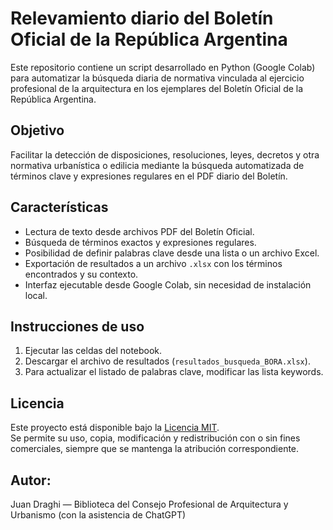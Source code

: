 # Relevamiento diario del Boletín Oficial de la República Argentina

Este repositorio contiene un script desarrollado en Python (Google Colab) para automatizar la búsqueda diaria de normativa vinculada al ejercicio profesional de la arquitectura en los ejemplares del Boletín Oficial de la República Argentina.

## Objetivo

Facilitar la detección de disposiciones, resoluciones, leyes, decretos y otra normativa urbanística o edilicia mediante la búsqueda automatizada de términos clave y expresiones regulares en el PDF diario del Boletín.

## Características

- Lectura de texto desde archivos PDF del Boletín Oficial.
- Búsqueda de términos exactos y expresiones regulares.
- Posibilidad de definir palabras clave desde una lista o un archivo Excel.
- Exportación de resultados a un archivo `.xlsx` con los términos encontrados y su contexto.
- Interfaz ejecutable desde Google Colab, sin necesidad de instalación local.

## Instrucciones de uso

1. Ejecutar las celdas del notebook.
2. Descargar el archivo de resultados (`resultados_busqueda_BORA.xlsx`).
3. Para actualizar el listado de palabras clave, modificar las lista keywords.

## Licencia

Este proyecto está disponible bajo la [Licencia MIT](LICENSE).  
Se permite su uso, copia, modificación y redistribución con o sin fines comerciales, siempre que se mantenga la atribución correspondiente.


## Autor:
Juan Draghi — Biblioteca del Consejo Profesional de Arquitectura y Urbanismo (con la asistencia de ChatGPT)

